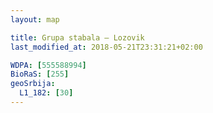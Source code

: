 ```yaml
---
layout: map

title: Grupa stabala – Lozovik
last_modified_at: 2018-05-21T23:31:21+02:00

WDPA: [555588994]
BioRaS: [255]
geoSrbija:
  L1_182: [30]
---
```


